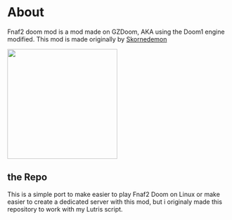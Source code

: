# About

Fnaf2 doom mod is a mod made on GZDoom, AKA using the Doom1 engine modified. This mod is made originally by  [Skornedemon](https://gamejolt.com/@Skornedemon) 

<a href=  https://gamejolt.com/games/five-nights-at-freddy-s-2-doom-mod/228163>
<img src=" gamejolt.png" style="height:250px">	
</a>


## the Repo 

This is a simple port to make easier to play Fnaf2 Doom on Linux or make easier to create a dedicated server with this mod, but i originaly  made this repository to work with my Lutris script.  



